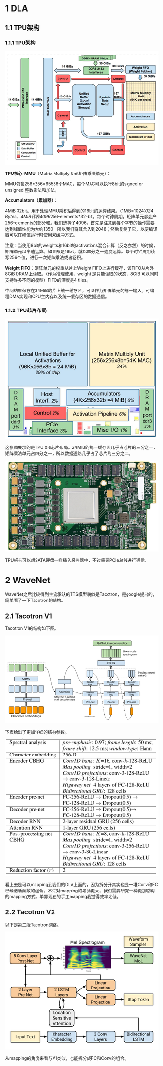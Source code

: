 

# 1 DLA

## 1.1 TPU架构

### 1.1.1 TPU架构

![](./1.png)

**TPU核心-MMU**（Matrix Multiply Unit矩阵乘法单元）：

MMU包含256*256=65536个MAC，每个MAC可以执行8bit的signed or unsigned 整数乘法和加法。

**Accumulators（累加器）**：

4MiB  32bit。用于处理MMU乘积后得到的16bit的运算结果。（1MiB=1024*1024  Bytes）4MiB代表4096*256-elements*32-bit。每个时钟周期，矩阵单元都会产256-elements的部分和。我们选择了4096，首先是注意到每个字节的操作需要达到峰值性能为大约1350，所以我们将其舍入到2048；然后复制了它，以便编译器可以在峰值运行时使用双缓冲方式。

注意：当使用8bit的weights和16bit的activations混合计算（反之亦然）的时候，矩阵单元以半速运算。如果都是16bit，就以四分之一速度运算。每个时钟周期读写256个值，进行一次矩阵乘法或者卷积。

**Weight FIFO**：矩阵单元的权重从片上Weight FIFO上进行缓存，该FIFO从片外8GiB DRAM上读取。（作为推理使用，weight 是只能读取的状态，8GiB 可以同时支持许多不同的模型）FIFO的深度是4 tiles。

中间结果保存在24MiB的片上统一缓存区，可以作为矩阵单元的统一输入。可编程DMA实现和CPU主内存以及统一缓存区的数据通信。

### 1.1.2 TPU芯片布局

![](./2.png)

这张图展示的是TPU die芯片布局。24MiB的统一缓存区几乎占芯片的三分之一，矩阵乘法单元占四分之一，所以数据通路几乎占了芯片的三分之二。

![](./3.png)

TPU板卡可以想SATA硬盘一样插入服务器中，不过需要PCIe总线进行通信。

# 2 WaveNet

WaveNet之后比较得到主流承认的TTS模型貌似是Tacotron，是google提出的，简单看了一下Tacotron的结构。

## 2.1 Tacotron V1

Tacotron V1的结构如下图。

![](./6.png)

下表给出了更加详细的结构参数。

![](./5.png)

看上去是可以mapping到我们的DLA上面的，因为拆分开其实也是一堆Conv和FC已经激活函数的组合，不过对mapping的考验更大。我们需要研究一种更加聪明的mapping方式，单靠现在的手工mapping我觉得效率太低。

## 2.2 Tacotron V2

以下是第二版Tacotron网络。

![](./4.png)

从mapping的角度来看与V1类似，也能拆分成FC和Conv的组合。